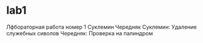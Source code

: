 # lab1
Лфбораторная работа номер 1
Суклемин Чередняк
Суклемин: Удаление служебных сиволов 
Чередняк: Проверка на палиндром

